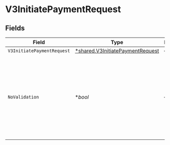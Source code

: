 # V3InitiatePaymentRequest


## Fields

| Field                                                                                                                             | Type                                                                                                                              | Required                                                                                                                          | Description                                                                                                                       |
| --------------------------------------------------------------------------------------------------------------------------------- | --------------------------------------------------------------------------------------------------------------------------------- | --------------------------------------------------------------------------------------------------------------------------------- | --------------------------------------------------------------------------------------------------------------------------------- |
| `V3InitiatePaymentRequest`                                                                                                        | [*shared.V3InitiatePaymentRequest](../../../pkg/models/shared/v3initiatepaymentrequest.md)                                        | :heavy_minus_sign:                                                                                                                | N/A                                                                                                                               |
| `NoValidation`                                                                                                                    | **bool*                                                                                                                           | :heavy_minus_sign:                                                                                                                | If set to true, the request will not have to be validated. This is useful if we want to directly forward the request to the PSP.<br/> |